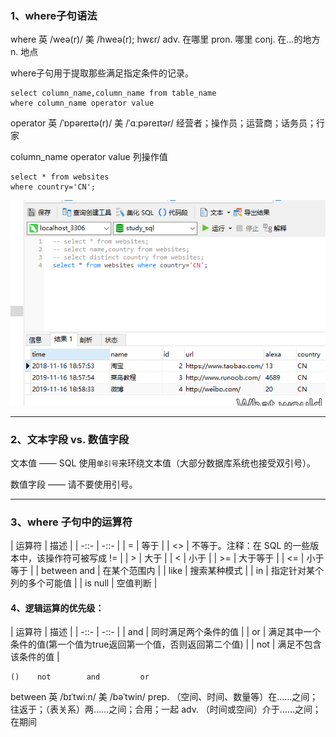 ### 1、where子句语法

where 英 /weə(r)/  美 /hweə(r); hwɛr/ adv. 在哪里 pron. 哪里 conj. 在…的地方 n. 地点

where子句用于提取那些满足指定条件的记录。

```
select column_name,column_name from table_name 
where column_name operator value
```

operator 英 /ˈɒpəreɪtə(r)/  美 /ˈɑːpəreɪtər/ 经营者；操作员；运营商；话务员；行家

column_name operator value 列操作值

```
select * from websites 
where country='CN';
```
<img src='img/select_country-operator-value.png' />

---
### 2、文本字段 vs. 数值字段

文本值 —— SQL 使用`单引号`来环绕文本值（大部分数据库系统也接受双引号）。

数值字段 —— 请不要使用引号。

---
### 3、where 子句中的运算符

| 运算符 | 描述 |
| -::- | -::- |
| = | 等于  |
| <> | 不等于。注释：在 SQL 的一些版本中，该操作符可被写成 != |
| > | 大于 |
| <  | 小于 |
| >= | 大于等于 |
| <= | 小于等于 |
| between and | 在某个范围内 |
| like | 搜索某种模式 |
| in | 指定针对某个列的多个可能值 |
| is null | 空值判断 |

#### 4、逻辑运算的优先级：
| 运算符 | 描述 |
| -::- | -::- |
| and | 同时满足两个条件的值 |
| or | 满足其中一个条件的值(第一个值为true返回第一个值，否则返回第二个值) |
| not | 满足不包含该条件的值 |
```
()    not        and         or
```

between 英 /bɪˈtwiːn/  美 /bəˈtwin/ prep. （空间、时间、数量等）在……之间；往返于；（表关系）两……之间；合用；一起 adv. （时间或空间）介于……之间；在期间